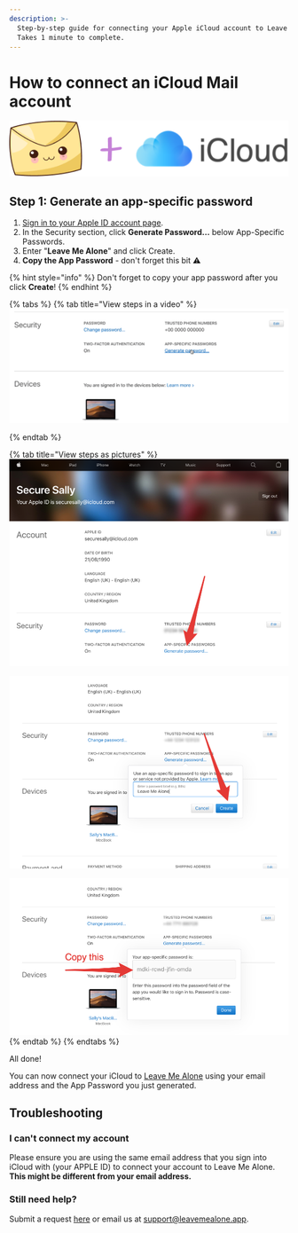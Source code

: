 ```yaml
---
description: >-
  Step-by-step guide for connecting your Apple iCloud account to Leave Me Alone.
  Takes 1 minute to complete.
---
```


# How to connect an iCloud Mail account

![](<../.gitbook/assets/image (2).png>)

## Step 1: Generate an app-specific password

1. [Sign in to your Apple ID account page](https://appleid.apple.com/account/home).
2. In the Security section, click **Generate Password...** below App-Specific Passwords.
3. Enter "**Leave Me Alone**" and click Create.
4. **Copy the App Password** - don't forget this bit ️⚠️

{% hint style="info" %}
Don't forget to copy your app password after you click **Create**!
{% endhint %}

{% tabs %}
{% tab title="View steps in a video" %}
![](../.gitbook/assets/1-generate-app-password.gif)


{% endtab %}

{% tab title="View steps as pictures" %}
![Click Generate password...](<../.gitbook/assets/step1 (1).png>)

![Enter "Leave Me Alone" and click Create](<../.gitbook/assets/step2 (2).png>)

![Copy the app password](<../.gitbook/assets/step3 (1).png>)
{% endtab %}
{% endtabs %}

All done!

You can now connect your iCloud to [Leave Me Alone](https://leavemealone.app/) using your email address and the App Password you just generated.

## Troubleshooting

### I can't connect my account

Please ensure you are using the same email address that you sign into iCloud with (your APPLE ID) to connect your account to Leave Me Alone. **This might be different from your email address.**

### Still need help?

Submit a request [here](https://leavemealone.app/feedback) or email us at [support@leavemealone.app](mailto:support@leavemealone.app).
